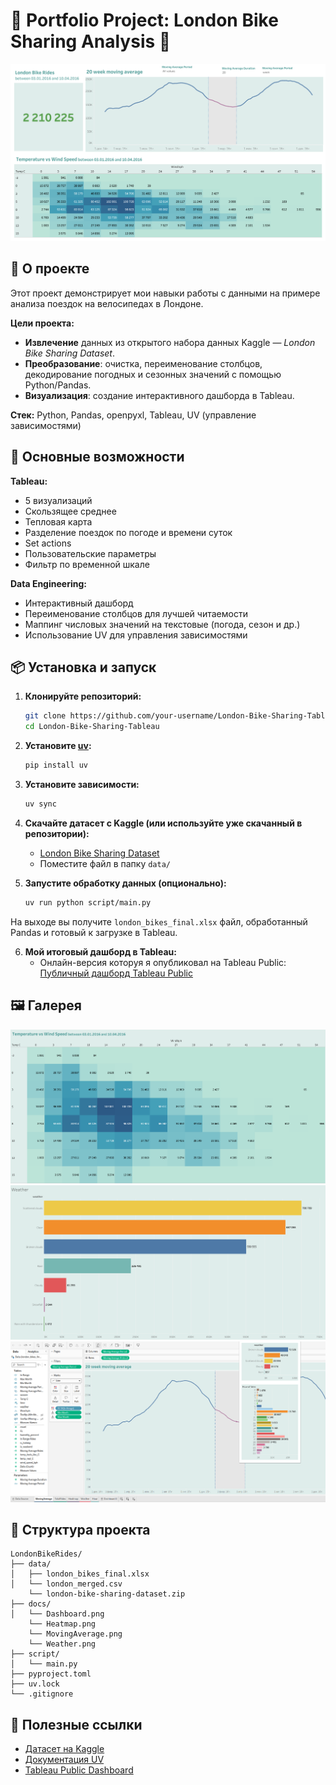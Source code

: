 # 🌿 Portfolio Project: London Bike Sharing Analysis 🌿

![Дашборд](docs/Dashboard.png)


## 📘 О проекте

Этот проект демонстрирует мои навыки работы с данными на примере анализа поездок на велосипедах в Лондоне.  

**Цели проекта:**
- **Извлечение** данных из открытого набора данных Kaggle — *London Bike Sharing Dataset*.
- **Преобразование**: очистка, переименование столбцов, декодирование погодных и сезонных значений с помощью Python/Pandas.
- **Визуализация**: создание интерактивного дашборда в Tableau.

**Стек:** Python, Pandas, openpyxl, Tableau, UV (управление зависимостями)

<!-- This is a repository to showcase skills, share projects and track my progress in Data Analytics / Data Science related topics. -->


## 🚀 Основные возможности

**Tableau:**
- 5 визуализаций
- Скользящее среднее
- Тепловая карта
- Разделение поездок по погоде и времени суток
- Set actions
- Пользовательские параметры
- Фильтр по временной шкале


**Data Engineering:**
- Интерактивный дашборд
- Переименование столбцов для лучшей читаемости
- Маппинг числовых значений на текстовые (погода, сезон и др.)
- Использование UV для управления зависимостями

## 📦 Установка и запуск

1. **Клонируйте репозиторий:**
   ```bash
   git clone https://github.com/your-username/London-Bike-Sharing-Tableau.git
   cd London-Bike-Sharing-Tableau
   ```

2. **Установите [uv](https://github.com/astral-sh/uv):**
   ```bash
   pip install uv
   ```

3. **Установите зависимости:**
   ```bash
   uv sync
   ```

4. **Скачайте датасет с Kaggle (или используйте уже скачанный в репозитории):**
   - [London Bike Sharing Dataset](https://www.kaggle.com/datasets/hmavrodiev/london-bike-sharing-dataset)
   - Поместите файл в папку `data/`

5. **Запустите обработку данных (опционально):**
   ```bash
   uv run python script/main.py
   ```
На выходе вы получите `london_bikes_final.xlsx` файл, обработанный Pandas и готовый к загрузке в Tableau.

6. **Мой итоговый дашборд в Tableau:**
   - Онлайн-версия которуя я опубликовал на Tableau Public: [Публичный дашборд Tableau Public](https://public.tableau.com/views/LondonBikeSharingDataset_17480286695360/Dashboard1?:language=en-US&:sid=&:redirect=auth&:display_count=n&:origin=viz_share_link)

## 🖼️ Галерея

![Дашборд](docs/Heatmap.png)
![Дашборд](docs/Weather.png)
![Дашборд](docs/MovingAverage.png)

## 📂 Структура проекта

```
LondonBikeRides/
├── data/
│   ├── london_bikes_final.xlsx
│   └── london_merged.csv
    └── london-bike-sharing-dataset.zip
├── docs/
│   └── Dashboard.png
    └── Heatmap.png
    └── MovingAverage.png
    └── Weather.png 
├── script/
│   └── main.py
├── pyproject.toml
├── uv.lock
└── .gitignore
```

## 📎 Полезные ссылки

- [Датасет на Kaggle](https://www.kaggle.com/datasets/hmavrodiev/london-bike-sharing-dataset)
- [Документация UV](https://github.com/astral-sh/uv)
- [Tableau Public Dashboard](https://public.tableau.com/views/LondonBikeSharingDataset_17480286695360/Dashboard1?:language=en-US&:sid=&:redirect=auth&:display_count=n&:origin=viz_share_link)
